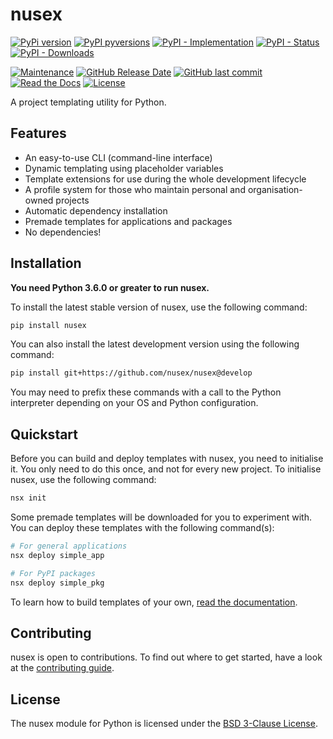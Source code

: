 # nusex

[![PyPi version](https://img.shields.io/pypi/v/nusex.svg)](https://pypi.python.org/pypi/nusex/)
[![PyPI pyversions](https://img.shields.io/pypi/pyversions/nusex.svg)](https://pypi.python.org/pypi/nusex/)
[![PyPI - Implementation](https://img.shields.io/pypi/implementation/nusex)](https://pypi.python.org/pypi/nusex/)
[![PyPI - Status](https://img.shields.io/pypi/status/nusex)](https://pypi.python.org/pypi/nusex/)
[![PyPI - Downloads](https://img.shields.io/pypi/dm/nusex)](https://pypistats.org/packages/nusex)

[![Maintenance](https://img.shields.io/maintenance/yes/2021)](https://github.com/nusex/nusex)
[![GitHub Release Date](https://img.shields.io/github/release-date/nusex/nusex)](https://github.com/nusex/nusex)
[![GitHub last commit](https://img.shields.io/github/last-commit/nusex/nusex)](https://github.com/nusex/nusex)
[![Read the Docs](https://img.shields.io/readthedocs/nusex)](https://nusex.readthedocs.io/en/latest/index.html)
[![License](https://img.shields.io/github/license/nusex/nusex.svg)](https://github.com/nusex/nusex/blob/main/LICENSE)

A project templating utility for Python.

## Features

- An easy-to-use CLI (command-line interface)
- Dynamic templating using placeholder variables
- Template extensions for use during the whole development lifecycle
- A profile system for those who maintain personal and organisation-owned projects
- Automatic dependency installation
- Premade templates for applications and packages
- No dependencies!

## Installation

**You need Python 3.6.0 or greater to run nusex.**

To install the latest stable version of nusex, use the following command:
```sh
pip install nusex
```

You can also install the latest development version using the following command:
```sh
pip install git+https://github.com/nusex/nusex@develop
```

You may need to prefix these commands with a call to the Python interpreter depending on your OS and Python configuration.

## Quickstart

Before you can build and deploy templates with nusex, you need to initialise it. You only need to do this once, and not for every new project. To initialise nusex, use the following command:

```sh
nsx init
```

Some premade templates will be downloaded for you to experiment with. You can deploy these templates with the following command(s):
```sh
# For general applications
nsx deploy simple_app

# For PyPI packages
nsx deploy simple_pkg
```

To learn how to build templates of your own, [read the documentation](https://nusex.readthedocs.io/en/latest/).

## Contributing

nusex is open to contributions. To find out where to get started, have a look at the [contributing guide](https://github.com/nusex/nusex/blob/main/CONTRIBUTING.md).

## License

The nusex module for Python is licensed under the [BSD 3-Clause License](https://github.com/nusex/nusex/blob/main/LICENSE).

